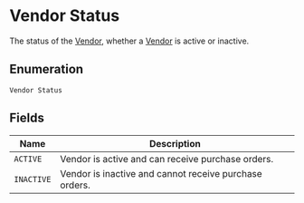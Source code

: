 
# Vendor Status

The status of the [Vendor](../../doc/models/vendor.md),
whether a [Vendor](../../doc/models/vendor.md) is active or inactive.

## Enumeration

`Vendor Status`

## Fields

| Name | Description |
|  --- | --- |
| `ACTIVE` | Vendor is active and can receive purchase orders. |
| `INACTIVE` | Vendor is inactive and cannot receive purchase orders. |

